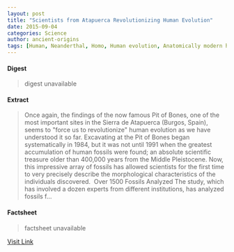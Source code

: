 ```yaml
---
layout: post
title: "Scientists from Atapuerca Revolutionizing Human Evolution"
date: 2015-09-04
categories: Science
author: ancient-origins
tags: [Human, Neanderthal, Homo, Human evolution, Anatomically modern human, Homo sapiens, Archaeology]
---
```



#### Digest
>digest unavailable

#### Extract
>Once again, the findings of the now famous Pit of Bones, one of the most important sites in the Sierra de Atapuerca (Burgos, Spain), seems to "force us to revolutionize" human evolution as we have understood it so far. Excavating at the Pit of Bones began systematically in 1984, but it was not until 1991 when the greatest accumulation of human fossils were found; an absolute scientific treasure older than 400,000 years from the Middle Pleistocene. Now, this impressive array of fossils has allowed scientists for the first time to very precisely describe the morphological characteristics of the individuals discovered.  Over 1500 Fossils Analyzed The study, which has involved a dozen experts from different institutions, has analyzed fossils f...

#### Factsheet
>factsheet unavailable

[Visit Link](http://www.ancient-origins.net/news-evolution-human-origins/scientists-atapuerca-revolutionizing-human-evolution-003737)


